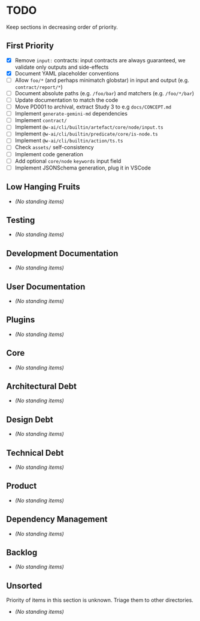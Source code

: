 # TODO

Keep sections in decreasing order of priority.

## First Priority

- [x] Remove `input:` contracts: input contracts are always guaranteed, we validate only outputs and side-effects
- [x] Document YAML placeholder conventions
- [ ] Allow `foo/*` (and perhaps minimatch globstar) in input and output (e.g. `contract/report/*`)
- [ ] Document absolute paths (e.g. `/foo/bar`) and matchers (e.g. `/foo/*/bar`)
- [ ] Update documentation to match the code
- [ ] Move PD001 to archival, extract Study 3 to e.g `docs/CONCEPT.md`
- [ ] Implement `generate-gemini-md` dependencies
- [ ] Implement `contract/`
- [ ] Implement `@w-ai/cli/builtin/artefact/core/node/input.ts`
- [ ] Implement `@w-ai/cli/builtin/predicate/core/is-node.ts`
- [ ] Implement `@w-ai/cli/builtin/action/ts.ts`
- [ ] Check `assets/` self-consistency
- [ ] Implement code generation
- [ ] Add optional `core/node` `keywords` input field
- [ ] Implement JSONSchema generation, plug it in VSCode

## Low Hanging Fruits

- _(No standing items)_

## Testing

- _(No standing items)_

## Development Documentation

- _(No standing items)_

## User Documentation

- _(No standing items)_

## Plugins

- _(No standing items)_

## Core

- _(No standing items)_

## Architectural Debt

- _(No standing items)_

## Design Debt

- _(No standing items)_

## Technical Debt

- _(No standing items)_

## Product

- _(No standing items)_

## Dependency Management

- _(No standing items)_

## Backlog

- _(No standing items)_

## Unsorted

Priority of items in this section is unknown. Triage them to other directories.

- _(No standing items)_
